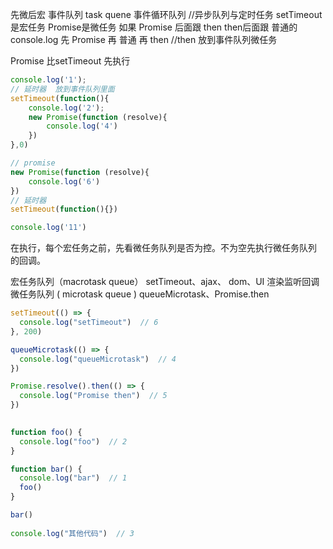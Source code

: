 先微后宏
事件队列
task quene 事件循环队列 //异步队列与定时任务
setTimeout 是宏任务
Promise是微任务
如果 Promise 后面跟 then then后面跟 普通的console.log
先 Promise 再 普通 再 then //then 放到事件队列微任务

Promise 比setTimeout 先执行

```javascript
console.log('1');
// 延时器  放到事件队列里面
setTimeout(function(){
	console.log('2');
	new Promise(function (resolve){
		console.log('4')
	})
},0)

// promise
new Promise(function (resolve){
	console.log('6')
})
// 延时器
setTimeout(function(){})

console.log('11')
```


 在执行，每个宏任务之前，先看微任务队列是否为控。不为空先执行微任务队列 的回调。
 
 
宏任务队列（macrotask queue）
	setTimeout、ajax、 dom、UI 渲染监听回调 
微任务队列 ( microtask queue ) 
	queueMicrotask、Promise.then  
	
```js
setTimeout(() => {
  console.log("setTimeout")  // 6
}, 200)

queueMicrotask(() => {
  console.log("queueMicrotask")  // 4
})

Promise.resolve().then(() => {
  console.log("Promise then")  // 5
})

  
function foo() {
  console.log("foo")  // 2
}

function bar() {
  console.log("bar")  // 1
  foo()
}

bar()
 
console.log("其他代码")  // 3
```